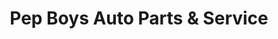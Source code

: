 ---
title: "Pep Boys Auto Parts & Service"
url: /rochester/pep-boys-auto-parts-und-service-east-ridge-road/
shop: Autowerkstatt
---